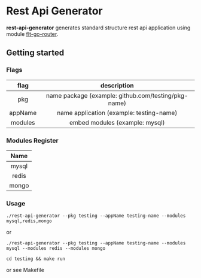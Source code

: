 # Rest Api Generator

**rest-api-generator** generates standard structure rest api application using module [flt-go-router](https://github.com/fajarardiyanto/flt-go-router).

## Getting started

### Flags
|  flag   |                     description                     |
|:-------:|:---------------------------------------------------:|
|   pkg   | name package (example: github.com/testing/pkg-name) |
| appName |      name application (example: testing-name)       |
| modules |           embed modules (example: mysql)            |

### Modules Register
| Name  |
|:-----:|
| mysql |
| redis |
| mongo |

### Usage
```shell
./rest-api-generator --pkg testing --appName testing-name --modules mysql,redis,mongo
```

or 

```shell
./rest-api-generator --pkg testing --appName testing-name --modules mysql --modules redis --modules mongo
```

```shell
cd testing && make run
```

or see Makefile